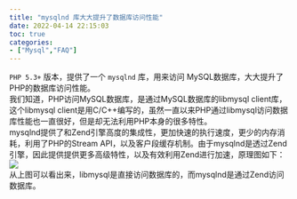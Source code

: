 ```yaml
---
title: "mysqlnd 库大大提升了数据库访问性能"
date: 2022-04-14 22:15:03
toc: true
categories:
- ["Mysql","FAQ"]
---
```


`PHP 5.3+` 版本，提供了一个 `mysqlnd` 库，用来访问 MySQL数据库，大大提升了PHP的数据库访问性能。<br />我们知道，PHP访问MySQL数据库，是通过MySQL数据库的libmysql client库，这个libmysql client是用C/C++编写的，虽然一直以来PHP通过libmysql访问数据库性能也一直很好，但是却无法利用PHP本身的很多特性。<br />mysqlnd提供了和Zend引擎高度的集成性，更加快速的执行速度，更少的内存消耗，利用了PHP的Stream API，以及客户段缓存机制。由于mysqlnd是透过Zend引擎，因此提供提供更多高级特性，以及有效利用Zend进行加速，原理图如下：<br />![](https://file.wulicode.com/yuque/202208/24/23/2157NnvqQjIB.png?x-oss-process=image/resize,h_250)<br />从上图可以看出来，libmysql是直接访问数据库的，而mysqlnd是通过Zend访问数据库。

